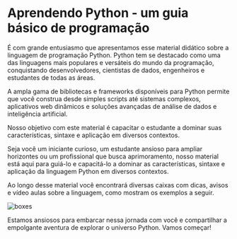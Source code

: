 # Aprendendo Python - um guia básico de programação

É com grande entusiasmo que apresentamos esse material didático sobre a linguagem de programação Python. Python tem se destacado como uma das linguagens mais populares e versáteis do mundo da programação, conquistando desenvolvedores, cientistas de dados, engenheiros e estudantes de todas as áreas. 

A ampla gama de bibliotecas e frameworks disponíveis para Python permite que você construa desde simples scripts até sistemas complexos, aplicativos web dinâmicos e soluções avançadas de análise de dados e inteligência artificial.

Nosso objetivo com este material é capacitar o estudante a dominar suas características, sintaxe e aplicação em diversos contextos.

Seja você um iniciante curioso, um estudante ansioso para ampliar horizontes ou um profissional que busca aprimoramento, nosso material está aqui para guiá-lo e capacitá-lo a dominar as características, sintaxe e aplicação da linguagem Python em diversos contextos.

Ao longo desse material você encontrará diversas caixas com dicas, avisos e vídeo aulas sobre a linguagem, como mostram os exemplos a seguir.

![boxes](https://github.com/arbackes/Livro_Python/assets/54945366/dd64ca97-1070-44d0-885f-4a33bfbcec67)

Estamos ansiosos para embarcar nessa jornada com você e compartilhar a empolgante aventura de explorar o universo Python. Vamos começar!

